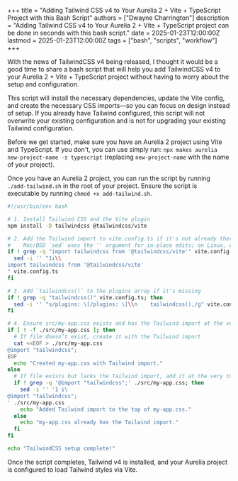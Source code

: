 +++
title = "Adding Tailwind CSS v4 to Your Aurelia 2 + Vite + TypeScript Project with this Bash Script"
authors = ["Dwayne Charrington"]
description = "Adding Tailwind CSS v4 to Your Aurelia 2 + Vite + TypeScript project can be done in seconds with this bash script."
date = 2025-01-23T12:00:00Z
lastmod = 2025-01-23T12:00:00Z
tags = ["bash", "scripts", "workflow"]
+++

With the news of TailwindCSS v4 being released, I thought it would be a good time to share a bash script that will help you add TailwindCSS v4 to your Aurelia 2 + Vite + TypeScript project without having to worry about the setup and configuration.

This script will install the necessary dependencies, update the Vite config, and create the necessary CSS imports—so you can focus on design instead of setup. If you already have Tailwind configured, this script will not overwrite your existing configuration and is not for upgrading your existing Tailwind configuration.

Before we get started, make sure you have an Aurelia 2 project using Vite and TypeScript. If you don't, you can use simply run: `npx makes aurelia new-project-name -s typescript` (replacing `new-project-name` with the name of your project).

Once you have an Aurelia 2 project, you can run the script by running `./add-tailwind.sh` in the root of your project. Ensure the script is executable by running `chmod +x add-tailwind.sh`.

```bash
#!/usr/bin/env bash

# 1. Install Tailwind CSS and the Vite plugin
npm install -D tailwindcss @tailwindcss/vite

# 2. Add the Tailwind import to vite.config.ts if it's not already there
#    Mac/BSD `sed` uses the '' argument for in-place edits; on Linux, remove the extra ''
if ! grep -q "import tailwindcss from '@tailwindcss/vite'" vite.config.ts; then
  sed -i '' "1i\\
import tailwindcss from '@tailwindcss/vite'
" vite.config.ts
fi

# 3. Add `tailwindcss()` to the plugins array if it's missing
if ! grep -q "tailwindcss()" vite.config.ts; then
  sed -i '' "s/plugins: \[/plugins: \[\\n    tailwindcss(),/g" vite.config.ts
fi

# 4. Ensure src/my-app.css exists and has the Tailwind import at the very top
if [ ! -f ./src/my-app.css ]; then
  # If file doesn’t exist, create it with the Tailwind import
  cat <<EOF > ./src/my-app.css
@import "tailwindcss";
EOF
  echo "Created my-app.css with Tailwind import."
else
  # If file exists but lacks the Tailwind import, add it at the very top
  if ! grep -q '@import "tailwindcss";' ./src/my-app.css; then
    sed -i '' '1 i\
@import "tailwindcss";
' ./src/my-app.css
    echo "Added Tailwind import to the top of my-app.css."
  else
    echo "my-app.css already has the Tailwind import."
  fi
fi

echo "TailwindCSS setup complete!"
```

Once the script completes, Tailwind v4 is installed, and your Aurelia project is configured to load Tailwind styles via Vite.